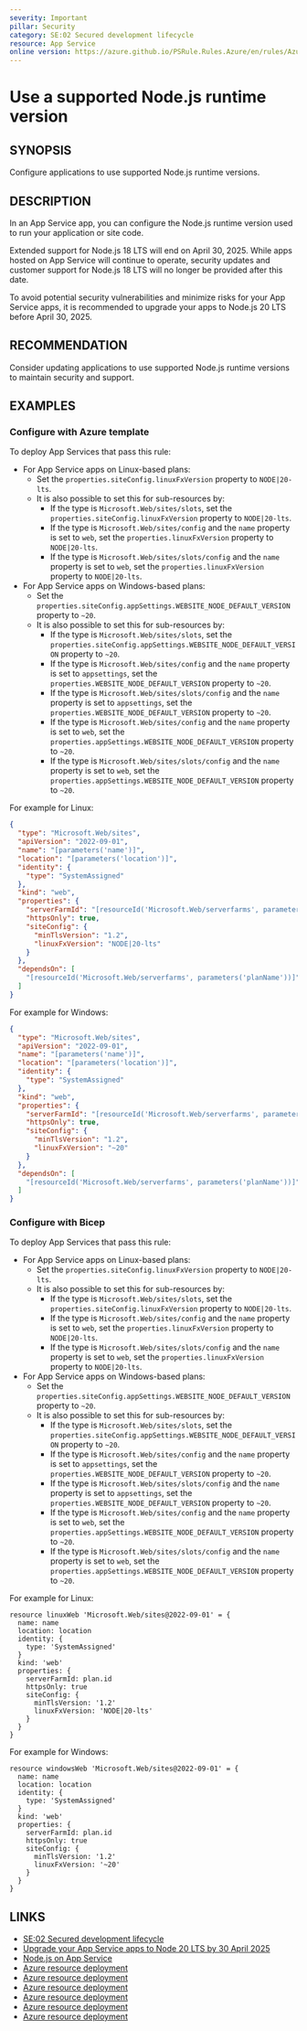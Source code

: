 ```yaml
---
severity: Important
pillar: Security
category: SE:02 Secured development lifecycle
resource: App Service
online version: https://azure.github.io/PSRule.Rules.Azure/en/rules/Azure.AppService.NodeJsVersion/
---
```


# Use a supported Node.js runtime version

## SYNOPSIS

Configure applications to use supported Node.js runtime versions.

## DESCRIPTION

In an App Service app, you can configure the Node.js runtime version used to run your application or site code.

Extended support for Node.js 18 LTS will end on April 30, 2025. While apps hosted on App Service will continue to operate, security updates and customer support for Node.js 18 LTS will no longer be provided after this date.

To avoid potential security vulnerabilities and minimize risks for your App Service apps, it is recommended to upgrade your apps to Node.js 20 LTS before April 30, 2025.

## RECOMMENDATION

Consider updating applications to use supported Node.js runtime versions to maintain security and support.

## EXAMPLES

### Configure with Azure template

To deploy App Services that pass this rule:

- For App Service apps on Linux-based plans:
  - Set the `properties.siteConfig.linuxFxVersion` property to `NODE|20-lts`.
  - It is also possible to set this for sub-resources by:
    - If the type is `Microsoft.Web/sites/slots`, set the `properties.siteConfig.linuxFxVersion` property to `NODE|20-lts`.
    - If the type is `Microsoft.Web/sites/config` and the `name` property is set to `web`, set the `properties.linuxFxVersion` property to `NODE|20-lts`.
    - If the type is `Microsoft.Web/sites/slots/config` and the `name` property is set to `web`, set the `properties.linuxFxVersion` property to `NODE|20-lts`.
- For App Service apps on Windows-based plans:
  - Set the `properties.siteConfig.appSettings.WEBSITE_NODE_DEFAULT_VERSION` property to `~20`.
  - It is also possible to set this for sub-resources by:
    - If the type is `Microsoft.Web/sites/slots`, set the `properties.siteConfig.appSettings.WEBSITE_NODE_DEFAULT_VERSION` property to `~20`.
    - If the type is `Microsoft.Web/sites/config` and the `name` property is set to `appsettings`, set the `properties.WEBSITE_NODE_DEFAULT_VERSION` property to `~20`.
    - If the type is `Microsoft.Web/sites/slots/config` and the `name` property is set to `appsettings`, set the `properties.WEBSITE_NODE_DEFAULT_VERSION` property to `~20`.
    - If the type is `Microsoft.Web/sites/config` and the `name` property is set to `web`, set the `properties.appSettings.WEBSITE_NODE_DEFAULT_VERSION` property to `~20`.
    - If the type is `Microsoft.Web/sites/slots/config` and the `name` property is set to `web`, set the `properties.appSettings.WEBSITE_NODE_DEFAULT_VERSION` property to `~20`.

For example for Linux:

```json
{
  "type": "Microsoft.Web/sites",
  "apiVersion": "2022-09-01",
  "name": "[parameters('name')]",
  "location": "[parameters('location')]",
  "identity": {
    "type": "SystemAssigned"
  },
  "kind": "web",
  "properties": {
    "serverFarmId": "[resourceId('Microsoft.Web/serverfarms', parameters('planName'))]",
    "httpsOnly": true,
    "siteConfig": {
      "minTlsVersion": "1.2",
      "linuxFxVersion": "NODE|20-lts"
    }
  },
  "dependsOn": [
    "[resourceId('Microsoft.Web/serverfarms', parameters('planName'))]"
  ]
}
```

For example for Windows:

```json
{
  "type": "Microsoft.Web/sites",
  "apiVersion": "2022-09-01",
  "name": "[parameters('name')]",
  "location": "[parameters('location')]",
  "identity": {
    "type": "SystemAssigned"
  },
  "kind": "web",
  "properties": {
    "serverFarmId": "[resourceId('Microsoft.Web/serverfarms', parameters('planName'))]",
    "httpsOnly": true,
    "siteConfig": {
      "minTlsVersion": "1.2",
      "linuxFxVersion": "~20"
    }
  },
  "dependsOn": [
    "[resourceId('Microsoft.Web/serverfarms', parameters('planName'))]"
  ]
}
```

### Configure with Bicep

To deploy App Services that pass this rule:

- For App Service apps on Linux-based plans:
  - Set the `properties.siteConfig.linuxFxVersion` property to `NODE|20-lts`.
  - It is also possible to set this for sub-resources by:
    - If the type is `Microsoft.Web/sites/slots`, set the `properties.siteConfig.linuxFxVersion` property to `NODE|20-lts`.
    - If the type is `Microsoft.Web/sites/config` and the `name` property is set to `web`, set the `properties.linuxFxVersion` property to `NODE|20-lts`.
    - If the type is `Microsoft.Web/sites/slots/config` and the `name` property is set to `web`, set the `properties.linuxFxVersion` property to `NODE|20-lts`.
- For App Service apps on Windows-based plans:
  - Set the `properties.siteConfig.appSettings.WEBSITE_NODE_DEFAULT_VERSION` property to `~20`.
  - It is also possible to set this for sub-resources by:
    - If the type is `Microsoft.Web/sites/slots`, set the `properties.siteConfig.appSettings.WEBSITE_NODE_DEFAULT_VERSION` property to `~20`.
    - If the type is `Microsoft.Web/sites/config` and the `name` property is set to `appsettings`, set the `properties.WEBSITE_NODE_DEFAULT_VERSION` property to `~20`.
    - If the type is `Microsoft.Web/sites/slots/config` and the `name` property is set to `appsettings`, set the `properties.WEBSITE_NODE_DEFAULT_VERSION` property to `~20`.
    - If the type is `Microsoft.Web/sites/config` and the `name` property is set to `web`, set the `properties.appSettings.WEBSITE_NODE_DEFAULT_VERSION` property to `~20`.
    - If the type is `Microsoft.Web/sites/slots/config` and the `name` property is set to `web`, set the `properties.appSettings.WEBSITE_NODE_DEFAULT_VERSION` property to `~20`.

For example for Linux:

```bicep
resource linuxWeb 'Microsoft.Web/sites@2022-09-01' = {
  name: name
  location: location
  identity: {
    type: 'SystemAssigned'
  }
  kind: 'web'
  properties: {
    serverFarmId: plan.id
    httpsOnly: true
    siteConfig: {
      minTlsVersion: '1.2'
      linuxFxVersion: 'NODE|20-lts'
    }
  }
}
```

For example for Windows:

```bicep
resource windowsWeb 'Microsoft.Web/sites@2022-09-01' = {
  name: name
  location: location
  identity: {
    type: 'SystemAssigned'
  }
  kind: 'web'
  properties: {
    serverFarmId: plan.id
    httpsOnly: true
    siteConfig: {
      minTlsVersion: '1.2'
      linuxFxVersion: '~20'
    }
  }
}
```

## LINKS

- [SE:02 Secured development lifecycle](https://learn.microsoft.com/azure/well-architected/security/secure-development-lifecycle)
- [Upgrade your App Service apps to Node 20 LTS by 30 April 2025](https://azure.microsoft.com/updates/action-required-upgrade-your-app-service-apps-to-node-20-lts-by-30-april-2025/)
- [Node.js on App Service](https://github.com/Azure/app-service-linux-docs/blob/master/Runtime_Support/node_support.md)
- [Azure resource deployment](https://learn.microsoft.com/azure/templates/microsoft.web/sites)
- [Azure resource deployment](https://learn.microsoft.com/azure/templates/microsoft.web/sites/slots)
- [Azure resource deployment](https://learn.microsoft.com/azure/templates/microsoft.web/sites/config-web)
- [Azure resource deployment](https://learn.microsoft.com/azure/templates/microsoft.web/sites/slots/config-web)
- [Azure resource deployment](https://learn.microsoft.com/azure/templates/microsoft.web/sites/config-appsettings)
- [Azure resource deployment](https://learn.microsoft.com/azure/templates/microsoft.web/sites/slots/config-appsettings)
